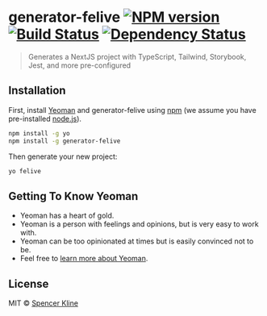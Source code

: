 # generator-felive [![NPM version][npm-image]][npm-url] [![Build Status][travis-image]][travis-url] [![Dependency Status][daviddm-image]][daviddm-url]
> Generates a NextJS project with TypeScript, Tailwind, Storybook, Jest, and more pre-configured

## Installation

First, install [Yeoman](http://yeoman.io) and generator-felive using [npm](https://www.npmjs.com/) (we assume you have pre-installed [node.js](https://nodejs.org/)).

```bash
npm install -g yo
npm install -g generator-felive
```

Then generate your new project:

```bash
yo felive
```

## Getting To Know Yeoman

 * Yeoman has a heart of gold.
 * Yeoman is a person with feelings and opinions, but is very easy to work with.
 * Yeoman can be too opinionated at times but is easily convinced not to be.
 * Feel free to [learn more about Yeoman](http://yeoman.io/).

## License

MIT © [Spencer Kline]()


[npm-image]: https://badge.fury.io/js/generator-felive.svg
[npm-url]: https://npmjs.org/package/generator-felive
[travis-image]: https://travis-ci.com/frontendlive/generator-felive.svg?branch=master
[travis-url]: https://travis-ci.com/frontendlive/generator-felive
[daviddm-image]: https://david-dm.org/frontendlive/generator-felive.svg?theme=shields.io
[daviddm-url]: https://david-dm.org/frontendlive/generator-felive
